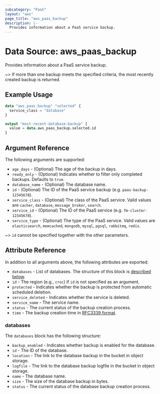 ```yaml
---
subcategory: "PaaS"
layout: "aws"
page_title: "aws_paas_backup"
description: |-
  Provides information about a PaaS service backup.
---
```


[RFC3339 format]: https://datatracker.ietf.org/doc/html/rfc3339#section-5.8

# Data Source: aws_paas_backup

Provides information about a PaaS service backup.

~> If more than one backup meets the specified criteria, the most recently created backup is returned.

## Example Usage

```terraform
data "aws_paas_backup" "selected" {
  service_class = "database"
}

output "most-recent-database-backup" {
  value = data.aws_paas_backup.selected.id
}
```

## Argument Reference

The following arguments are supported:

* `age_days` - (Optional) The age of the backup in days.
* `ready_only` - (Optional) Indicates whether to filter only completed backups. Defaults to `true`.
* `database_name` - (Optional) The database name.
* `id` - (Optional) The ID of the PaaS service backup (e.g. `paas-backup-12345678`).
* `service_class` - (Optional) The class of the PaaS service.
  Valid values are `cacher`, `database`, `message_broker`, `search`.
* `service_id` - (Optional) The ID of the PaaS service (e.g. `fm-cluster-12345678`).
* `service_type` - (Optional) The type of the PaaS service.
  Valid values are `elasticsearch`, `memcached`, `mongodb`, `mysql`, `pgsql`, `rabbitmq`, `redis`.

~> `id` cannot be specified together with the other parameters.

## Attribute Reference

In addition to all arguments above, the following attributes are exported:

* `databases` - List of databases. The structure of this block is [described below](#databases).
* `id` - The region (e.g., `croc`) if `id` is not specified as an argument.
* `protected` - Indicates whether the backup is protected from automatic scheduled deletion.
* `service_deleted` - Indicates whether the service is deleted.
* `service_name` - The service name.
* `status` - The current status of the backup creation process.
* `time` - The backup creation time in [RFC3339 format].

### databases

The `databases` block has the following structure:

* `backup_enabled` - Indicates whether backup is enabled for the database.
* `id` - The ID of the database.
* `location` - The link to the database backup in the bucket in object storage.
* `logfile` - The link to the database backup logfile in the bucket in object storage.
* `name` - The database name.
* `size` - The size of the database backup in bytes.
* `status` - The current status of the database backup creation process.
